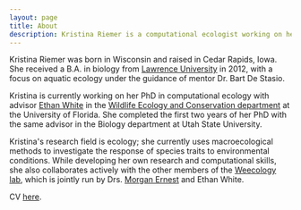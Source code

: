 ```yaml
---
layout: page
title: About
description: Kristina Riemer is a computational ecologist working on her PhD at the University of Florida with Dr. Ethan White
---
```


Kristina Riemer was born in Wisconsin and raised in Cedar Rapids, Iowa. 
She received a B.A. in biology from [Lawrence University](https://en.wikipedia.org/wiki/Lawrence_University)
in 2012, with a focus on aquatic ecology under the guidance of mentor Dr. Bart 
De Stasio. 

Kristina is currently working on her PhD in computational ecology with advisor
[Ethan White](http://whitelab.weecology.org/)
in the [Wildlife Ecology and Conservation department](http://www.wec.ufl.edu/) 
at the University of Florida. She completed the first two years of her PhD with 
the same advisor in the Biology department at Utah State University. 

Kristina's research field is ecology; she currently uses macroecological methods
to investigate the response of species traits to environmental conditions. While
developing her own research and computational skills, she also collaborates 
actively with the other members of the [Weecology lab](http://weecology.org/),
which is jointly run by Drs. [Morgan Ernest](http://ernestlab.weecology.org/)
and Ethan White. 

CV [here](http://KristinaRiemer.github.io/KristinaRiemer.github.io/cv.doc). 
